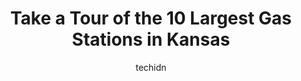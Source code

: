 ---
layout: ampstory
image: https://i0.wp.com/paketmu.com/wp-content/uploads/2023/06/conoco-0-in-kansas-1686370706.jpeg?resize=640,853
author: techidn
featured: false
description: Explore the diverse Gas Station scene in Kansas, home to an incredible selection of 10 establishments catering to every taste. Whether youre in search of iconic favorites or undiscovered tr
title: Take a Tour of the 10 Largest Gas Stations in Kansas
cover:
   title: Take a Tour of the 10 Largest Gas Stations in Kansas
   subtitle: RICKPATE
   background: https://paketmu.com/wp-content/uploads/2023/06/conoco-0-in-kansas-1686370706.jpeg

pages: 
 - layout: thirds
   top: <h1>#1 QuikTrip</h1>
   bottom: "<p>Very clean, well organized and stocked, and the staff is always fast and friendly. I highly recommend QuikTrip in general, and especially this store location. Its exce</p>"
   background: https://paketmu.com/wp-content/uploads/2023/06/conoco-1-in-kansas-1686370707.jpeg
   backgroundblur: true
 - layout: thirds
   top: <h1>#2 Conoco</h1>
   bottom: "<p>The men here are so disrespectful its absolutely disgusting. When I went in I asked How much the red bull were because they did not see a price and he told me you bette</p>"
   background: https://paketmu.com/wp-content/uploads/2023/06/conoco-2-in-kansas-1686370709.jpeg
   cta:
      link: https://paketmu.com/take-a-tour-of-the-10-largest-gas-stations-in-kansas/
      text: Take a Tour of the 10 Largest Gas Stations in Kansas
 - layout: thirds
   top: <h1>#3 Gas station</h1>
   bottom: "<p>Always the best price around on gas and with the Walmart+ app can get an additional 10 cents off per gallon!!</p>"
   background: https://paketmu.com/wp-content/uploads/2023/06/conoco-3-in-kansas-1686370710.jpeg
   cta:
      link: https://paketmu.com/take-a-tour-of-the-10-largest-gas-stations-in-kansas/
      text: Take a Tour of the 10 Largest Gas Stations in Kansas
 - layout: thirds
   top: <h1>#4 Conoco</h1>
   bottom: "<p>10225 47th St, Merriam, KS 66203, United States</p>"
   background: https://images.unsplash.com/photo-1620421680010-0766ff230392?ixlib=rb-4.0.3&ixid=MnwxMjA3fDB8MHxwaG90by1wYWdlfHx8fGVufDB8fHx8&auto=format&fit=crop&w=640&h=853&q=80
   cta:
      link: https://paketmu.com/take-a-tour-of-the-10-largest-gas-stations-in-kansas/
      text: Take a Tour of the 10 Largest Gas Stations in Kansas
 - layout: thirds
   top: <h1>#5 Khan petroleum</h1>
   bottom: "<p>1233 Merriam Ln, Kansas City, KS 66103, United States</p>"
   background: https://images.unsplash.com/photo-1540457036297-448b6b99e91c?ixlib=rb-4.0.3&ixid=MnwxMjA3fDB8MHxwaG90by1wYWdlfHx8fGVufDB8fHx8&auto=format&fit=crop&w=640&h=853&q=80
   cta:
      link: https://paketmu.com/take-a-tour-of-the-10-largest-gas-stations-in-kansas/
      text: Take a Tour of the 10 Largest Gas Stations in Kansas
 - layout: thirds
   top: <h1>#6 Shell</h1>
   bottom: "<p>3317 Brown Ave, Kansas City, KS 66104, United States</p>"
   background: https://images.unsplash.com/photo-1604871000636-074fa5117945?ixlib=rb-4.0.3&ixid=MnwxMjA3fDB8MHxwaG90by1wYWdlfHx8fGVufDB8fHx8&auto=format&fit=crop&w=640&h=853&q=80
   cta:
      link: https://paketmu.com/take-a-tour-of-the-10-largest-gas-stations-in-kansas/
      text: Take a Tour of the 10 Largest Gas Stations in Kansas
 - layout: thirds
   top: <h1>#7 Shell</h1>
   bottom: "<p>6433 State Ave, Kansas City, KS 66102, United States</p>"
   background: https://images.unsplash.com/photo-1567095761054-7a02e69e5c43?ixlib=rb-4.0.3&ixid=MnwxMjA3fDB8MHxwaG90by1wYWdlfHx8fGVufDB8fHx8&auto=format&fit=crop&w=640&h=853&q=80
   cta:
      link: https://paketmu.com/take-a-tour-of-the-10-largest-gas-stations-in-kansas/
      text: Take a Tour of the 10 Largest Gas Stations in Kansas
 - layout: thirds
   middle: Continue reading...
   background: https://images.unsplash.com/photo-1546497974-b213c9efb599?ixlib=rb-4.0.3&ixid=MnwxMjA3fDB8MHxwaG90by1wYWdlfHx8fGVufDB8fHx8&auto=format&fit=crop&w=640&h=853&q=80
   cta:
      link: https://paketmu.com/take-a-tour-of-the-10-largest-gas-stations-in-kansas/
      text: Take a Tour of the 10 Largest Gas Stations in Kansas
      
---